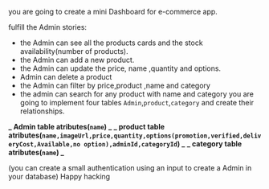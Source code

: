 you are going to create a mini Dashboard for e-commerce app.

fulfill the Admin stories:

- the Admin can see all the products cards and the stock availability(number of products).
- the Admin can add a new product.
- the Admin can update the price, name ,quantity and options.
- Admin can delete a product
- the Admin can filter by price,product ,name and category
- the admin can search for any product with name and category
  you are going to implement four tables `Admin`,`product`,`category` and create their relationships.

**_ Admin table atributes(`name`) _**
**_ product table atributes(`name,imageUrl,price,quantity,options(promotion,verified,deliveryCost,Available,no option),adminId,categoryId`) _**
**_ category table atributes(`name`) _**

(you can create a small authentication using an input to create a Admin in your database)
Happy hacking
